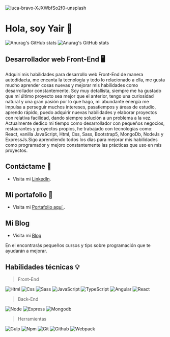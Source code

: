 
![luca-bravo-XJXWbfSo2f0-unsplash](https://user-images.githubusercontent.com/47293400/150095682-3b188492-21f4-482d-be65-8a55ce82ba50.jpg)

# Hola, soy Yair 🌮

![Anurag's GitHub stats](https://github-readme-stats.vercel.app/api/pin?username=LM-Yair&repo=LM-Yair&theme=react)
![Anurag's GitHub stats](https://github-readme-stats.vercel.app/api?username=LM-Yair&count_private=true&show_icons=true&theme=react)

## Desarrollador web Front-End 🖥️
Adquirí mis habilidades para desarrollo web Front-End de manera autodidacta, me encanta la tecnología y todo lo relacionado a ella, me gusta mucho aprender cosas nuevas y mejorar mis habilidades como desarrollador constantemente.
Soy muy detallista, siempre me ha gustado que mí último proyecto sea mejor que el anterior, tengo una curiosidad natural y una gran pasión por lo que hago, mi abundante energía me impulsa a perseguir muchos intereses, pasatiempos y áreas de estudio, aprendo rápido, puedo adquirir nuevas habilidades y elaborar proyectos con relativa facilidad, dando siempre solución a un problema a la vez.
Actualmente dedico mi tiempo como desarrollador con pequeños negocios, restaurantes y proyectos propios, he trabajado con tecnologías como: React, vanilla JavaScript, Html, Css, Sass, Bootstrap5, MongoDb, NodeJs y ExpressJs.Sigo aprendiendo todos los días para mejorar mis habilidades como programador y mejoro constantemente las prácticas que uso en mis proyectos.

## Contáctame 🤝
- Visita mi [LinkedIn](https://www.linkedin.com/in/yair-lazaro/).

## Mi portafolio 💼
- Visita mi [ Portafolio aquí ](http://yair-portafolio.herokuapp.com/).

## Mi Blog
- Visita mi [Blog](https://yair-lazaro-blog.herokuapp.com/)

En el encontrarás pequeños cursos y tips sobre programación que te ayudarán a mejorar.

## Habilidades técnicas 💡

> Front-End

![Html](https://img.shields.io/badge/html5-%23E34F26.svg?style=for-the-badge&logo=html5&logoColor=white)
![Css](https://img.shields.io/badge/css3-%231572B6.svg?style=for-the-badge&logo=css3&logoColor=white)
![Sass](https://img.shields.io/badge/SASS-hotpink.svg?style=for-the-badge&logo=SASS&logoColor=white)
![JavaScript](https://img.shields.io/badge/javascript-%23323330.svg?style=for-the-badge&logo=javascript&logoColor=%23F7DF1E)
![TypeScript](https://img.shields.io/badge/typescript-%23007ACC.svg?style=for-the-badge&logo=typescript&logoColor=white)
![Angular](https://img.shields.io/badge/angular.js-%23E23237.svg?style=for-the-badge&logo=angularjs&logoColor=white)
![React](https://img.shields.io/badge/react-%2320232a.svg?style=for-the-badge&logo=react&logoColor=%2361DAFB)

> Back-End

![Node](https://img.shields.io/badge/node.js-6DA55F?style=for-the-badge&logo=node.js&logoColor=white)
![Express](https://img.shields.io/badge/express.js-%23404d59.svg?style=for-the-badge&logo=express&logoColor=%2361DAFB)
![Mongodb](https://img.shields.io/badge/MongoDB-%234ea94b.svg?style=for-the-badge&logo=mongodb&logoColor=white)

> Herramientas

![Gulp](https://img.shields.io/badge/GULP-%23CF4647.svg?style=for-the-badge&logo=gulp&logoColor=white)
![Npm](https://img.shields.io/badge/NPM-%23000000.svg?style=for-the-badge&logo=npm&logoColor=white)
![Git](https://img.shields.io/badge/git-%23F05033.svg?style=for-the-badge&logo=git&logoColor=white)
![Github](https://img.shields.io/badge/github-%23121011.svg?style=for-the-badge&logo=github&logoColor=white)
![Webpack](https://img.shields.io/badge/webpack-%238DD6F9.svg?style=for-the-badge&logo=webpack&logoColor=black)
